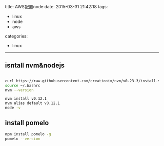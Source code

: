 title: AWS配置node
date: 2015-03-31 21:42:18
tags:
-   linux
-   node
-   aws

categories:
-   linux

--------

## isntall nvm&nodejs

```bash

curl https://raw.githubusercontent.com/creationix/nvm/v0.23.3/install.sh | bash
source ~/.bashrc
nvm --version

nvm install v0.12.1
nvm alias default v0.12.1
node -v
```

## install pomelo

```bash
npm install pomelo -g
pomelo --version
```


